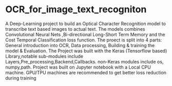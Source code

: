 # OCR_for_image_text_recogniton
A Deep-Learning project to build an Optical Character Recognition model to transcribe text based images to actual text. The models combines Convolutional Neural Nets ,Bi-directional Long-Short Term Memory and the Cost Temporal Classification loss function.
The proect is split into 4 parts: General introduction into OCR, Data processing, Building & training the model & Evaluation.
The Project was built with the Keras (Tensorflow based) Library,notable sub-modules include Layers,Pre_processing,Backend,Callbacks. non-Keras modules include os, numpy,path.
Project was built on Jupyter notebook with a Local CPU machine. GPU/TPU machines are recommended to get better loss reduction during training
